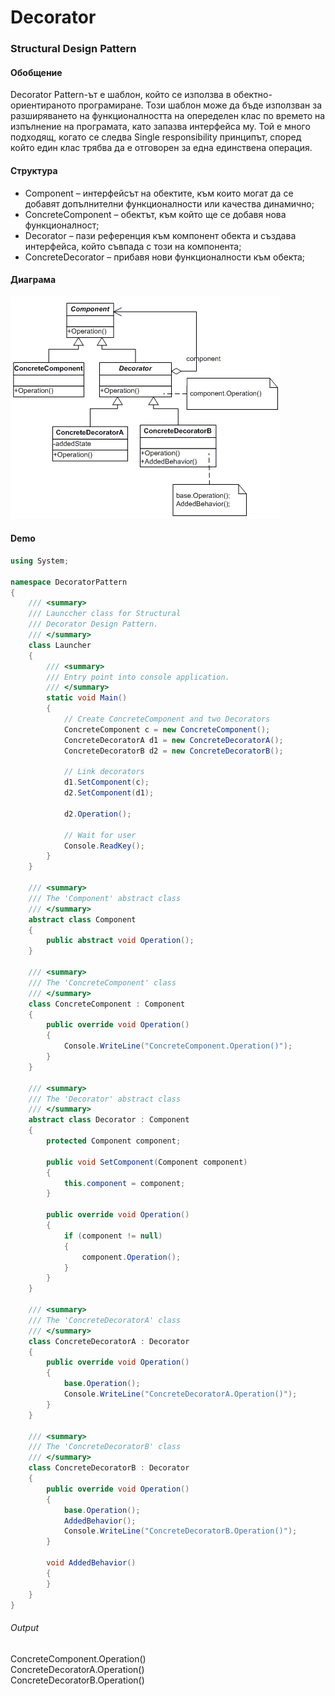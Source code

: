 # Decorator
### Structural Design Pattern

#### Обобщение
Decorator Pattern-ът е шаблон, който се използва в обектно-ориентираното програмиране. Този шаблон може да бъде използван за разширяването на функционалността на опеределен клас по времето на изпълнение на програмата, като запазва интерфейса му. Той е много подходящ, когато се следва Single responsibility принципът, според който един клас трябва да е отговорен за една единствена операция.

#### Структура
* Component – интерфейсът на обектите, към които могат да се добавят допълнителни функционалности или качества динамично;
* ConcreteComponent – обектът, към който ще се добавя нова функционалност;
* Decorator – пази референция към компонент обекта и създава интерфейса, който съвпада с този на компонента;
* ConcreteDecorator – прибавя нови функционалности към обекта;

#### Диаграма
![pattern structure](../Images/decorator-diagram.gif)

#### Demo
~~~c#
using System;

namespace DecoratorPattern
{
    /// <summary>
    /// Launccher class for Structural 
    /// Decorator Design Pattern.
    /// </summary>
    class Launcher
    {
        /// <summary>
        /// Entry point into console application.
        /// </summary>
        static void Main()
        {
            // Create ConcreteComponent and two Decorators
            ConcreteComponent c = new ConcreteComponent();
            ConcreteDecoratorA d1 = new ConcreteDecoratorA();
            ConcreteDecoratorB d2 = new ConcreteDecoratorB();

            // Link decorators
            d1.SetComponent(c);
            d2.SetComponent(d1);

            d2.Operation();

            // Wait for user
            Console.ReadKey();
        }
    }

    /// <summary>
    /// The 'Component' abstract class
    /// </summary>
    abstract class Component
    {
        public abstract void Operation();
    }

    /// <summary>
    /// The 'ConcreteComponent' class
    /// </summary>
    class ConcreteComponent : Component
    {
        public override void Operation()
        {
            Console.WriteLine("ConcreteComponent.Operation()");
        }
    }

    /// <summary>
    /// The 'Decorator' abstract class
    /// </summary>
    abstract class Decorator : Component
    {
        protected Component component;

        public void SetComponent(Component component)
        {
            this.component = component;
        }

        public override void Operation()
        {
            if (component != null)
            {
                component.Operation();
            }
        }
    }

    /// <summary>
    /// The 'ConcreteDecoratorA' class
    /// </summary>
    class ConcreteDecoratorA : Decorator
    {
        public override void Operation()
        {
            base.Operation();
            Console.WriteLine("ConcreteDecoratorA.Operation()");
        }
    }

    /// <summary>
    /// The 'ConcreteDecoratorB' class
    /// </summary>
    class ConcreteDecoratorB : Decorator
    {
        public override void Operation()
        {
            base.Operation();
            AddedBehavior();
            Console.WriteLine("ConcreteDecoratorB.Operation()");
        }

        void AddedBehavior()
        {
        }
    }
}


~~~

###### Output
ConcreteComponent.Operation()  
ConcreteDecoratorA.Operation()  
ConcreteDecoratorB.Operation()  
